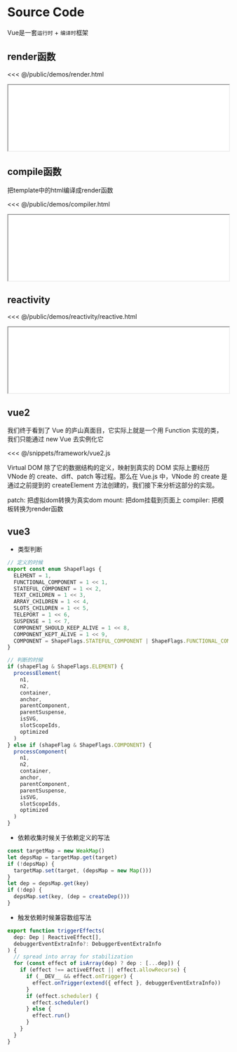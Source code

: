 # Source Code

Vue是一套`运行时` + `编译时`框架

## render函数

<<< @/public/demos/render.html

<iframe width="100%" src="/demos/render.html"></iframe>

## compile函数

把template中的html编译成render函数

<<< @/public/demos/compiler.html

<iframe width="100%" src="/demos/compiler.html"></iframe>

## reactivity

<<< @/public/demos/reactivity/reactive.html

<iframe width="100%" src="/demos/reactivity/reactive.html"></iframe>

## vue2

我们终于看到了 Vue 的庐山真面目，它实际上就是一个用 Function 实现的类，我们只能通过 new Vue 去实例化它

<<< @/snippets/framework/vue2.js

Virtual DOM 除了它的数据结构的定义，映射到真实的 DOM 实际上要经历 VNode 的 create、diff、patch 等过程。那么在 Vue.js 中，VNode 的 create 是通过之前提到的 createElement 方法创建的，我们接下来分析这部分的实现。

patch: 把虚拟dom转换为真实dom
mount: 把dom挂载到页面上
compiler: 把模板转换为render函数

## vue3

- 类型判断

```js
// 定义的时候
export const enum ShapeFlags {
  ELEMENT = 1,
  FUNCTIONAL_COMPONENT = 1 << 1,
  STATEFUL_COMPONENT = 1 << 2,
  TEXT_CHILDREN = 1 << 3,
  ARRAY_CHILDREN = 1 << 4,
  SLOTS_CHILDREN = 1 << 5,
  TELEPORT = 1 << 6,
  SUSPENSE = 1 << 7,
  COMPONENT_SHOULD_KEEP_ALIVE = 1 << 8,
  COMPONENT_KEPT_ALIVE = 1 << 9,
  COMPONENT = ShapeFlags.STATEFUL_COMPONENT | ShapeFlags.FUNCTIONAL_COMPONENT
}

// 判断的时候
if (shapeFlag & ShapeFlags.ELEMENT) {
  processElement(
    n1,
    n2,
    container,
    anchor,
    parentComponent,
    parentSuspense,
    isSVG,
    slotScopeIds,
    optimized
  )
} else if (shapeFlag & ShapeFlags.COMPONENT) {
  processComponent(
    n1,
    n2,
    container,
    anchor,
    parentComponent,
    parentSuspense,
    isSVG,
    slotScopeIds,
    optimized
  )
}
```

- 依赖收集时候关于依赖定义的写法

```js
const targetMap = new WeakMap()
let depsMap = targetMap.get(target)
if (!depsMap) {
  targetMap.set(target, (depsMap = new Map()))
}
let dep = depsMap.get(key)
if (!dep) {
  depsMap.set(key, (dep = createDep()))
}
```

- 触发依赖时候兼容数组写法

```js
export function triggerEffects(
  dep: Dep | ReactiveEffect[],
  debuggerEventExtraInfo?: DebuggerEventExtraInfo
) {
  // spread into array for stabilization
  for (const effect of isArray(dep) ? dep : [...dep]) {
    if (effect !== activeEffect || effect.allowRecurse) {
      if (__DEV__ && effect.onTrigger) {
        effect.onTrigger(extend({ effect }, debuggerEventExtraInfo))
      }
      if (effect.scheduler) {
        effect.scheduler()
      } else {
        effect.run()
      }
    }
  }
}
```
